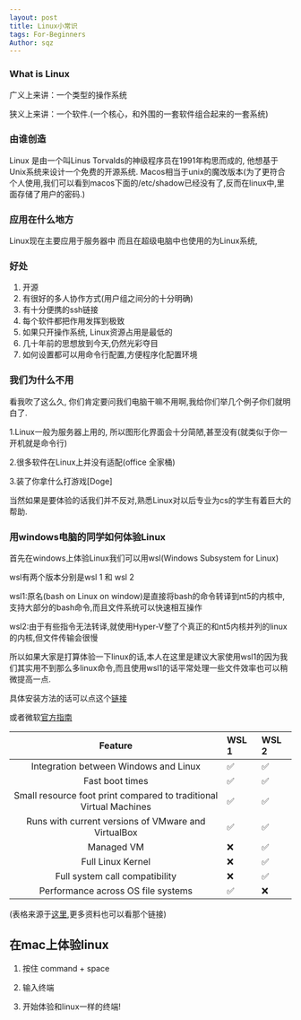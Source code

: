 ```yaml
---
layout: post
title: Linux小常识
tags: For-Beginners
Author: sqz
---
```




### What is Linux

广义上来讲：一个类型的操作系统

狭义上来讲：一个软件.(一个核心，和外围的一套软件组合起来的一套系统)

### 由谁创造

Linux 是由一个叫Linus Torvalds的神级程序员在1991年构思而成的, 他想基于Unix系统来设计一个免费的开源系统. Macos相当于unix的魔改版本(为了更符合个人使用,我们可以看到macos下面的/etc/shadow已经没有了,反而在linux中,里面存储了用户的密码.)

###  应用在什么地方

Linux现在主要应用于服务器中 而且在超级电脑中也使用的为Linux系统,

### 好处

1. 开源
2. 有很好的多人协作方式(用户组之间分的十分明确)
3. 有十分便携的ssh链接
4. 每个软件都把作用发挥到极致
5. 如果只开操作系统, Linux资源占用是最低的
6. 几十年前的思想放到今天,仍然光彩夺目
7. 如何设置都可以用命令行配置,方便程序化配置环境

### 我们为什么不用

看我吹了这么久, 你们肯定要问我们电脑干嘛不用啊,我给你们举几个例子你们就明白了.

1.Linux一般为服务器上用的, 所以图形化界面会十分简陋,甚至没有(就类似于你一开机就是命令行)

2.很多软件在Linux上并没有适配(office 全家桶)

3.装了你拿什么打游戏[Doge]

当然如果是要体验的话我们并不反对,熟悉Linux对以后专业为cs的学生有着巨大的帮助.

### 用windows电脑的同学如何体验Linux

首先在windows上体验Linux我们可以用wsl(Windows Subsystem for Linux)

wsl有两个版本分别是wsl 1 和 wsl 2

wsl1:原名(bash on Linux on window)是直接将bash的命令转译到nt5的内核中,支持大部分的bash命令,而且文件系统可以快速相互操作

wsl2:由于有些指令无法转译,就使用Hyper-V整了个真正的和nt5内核并列的linux的内核,但文件传输会很慢

所以如果大家是打算体验一下linux的话,本人在这里是建议大家使用wsl1的因为我们其实用不到那么多linux命令,而且使用wsl1的话平常处理一些文件效率也可以稍微提高一点.



具体安装方法的话可以点这个[链接](https://blog.miniasp.com/post/2019/02/01/Useful-tool-WSL-Windows-Subsystem-for-Linux)

或者微软[官方指南](https://docs.microsoft.com/en-us/windows/wsl/install-win10)

|                           Feature                            | WSL 1 | WSL 2 |
| :----------------------------------------------------------: | :---- | :---- |
|            Integration between Windows and Linux             | ✅     | ✅     |
|                       Fast boot times                        | ✅     | ✅     |
| Small resource foot print compared to traditional Virtual Machines | ✅     | ✅     |
|     Runs with current versions of VMware and VirtualBox      | ✅     | ✅     |
|                          Managed VM                          | ❌     | ✅     |
|                      Full Linux Kernel                       | ❌     | ✅     |
|                Full system call compatibility                | ❌     | ✅     |
|              Performance across OS file systems              | ✅     | ❌     |

(表格来源于[这里](https://docs.microsoft.com/en-us/windows/wsl/compare-versions),更多资料也可以看那个链接)

## 在mac上体验linux

1. 按住 command + space

2. 输入终端

3. 开始体验和linux一样的终端!